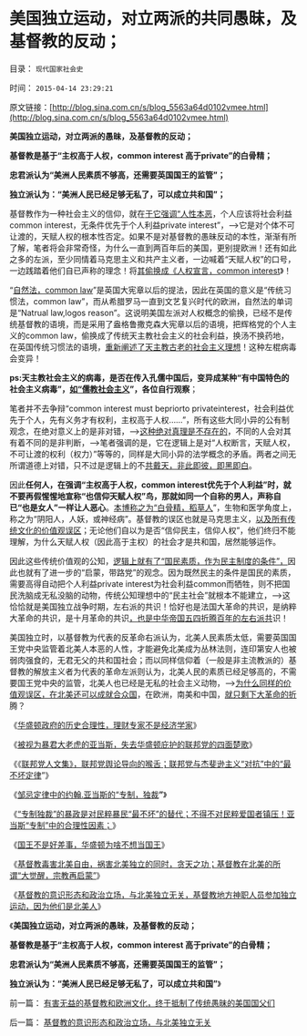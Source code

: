 # 美国独立运动，对立两派的共同愚昧，及基督教的反动；

目录： `现代国家社会史` 

时间： `2015-04-14 23:29:21` 

原文链接：[http://blog.sina.com.cn/s/blog_5563a64d0102vmee.html](http://blog.sina.com.cn/s/blog_5563a64d0102vmee.html)

**美国独立运动，对立两派的愚昧，及基督教的反动；**

**基督教是基于“主权高于人权，common interest 高于private”的白骨精；**

**忠君派认为“美洲人民素质不够高，还需要英国国王的监管”；**

**独立派认为：“美洲人民已经足够无私了，可以成立共和国”；**

基督教作为一种社会主义的信仰，就在[于它强调“人性本恶](../../../2013/3/23/信仰越坚定，越是无可救药；.md)，个人应该将社会利益common
interest，无条件优先于个人利益private
interest”，——>它是对个体不可让渡的，天赋人权的根本性否定。如果不是对基督教的愚昧反动的本性，渐渐有所了解，笔者将会非常奇怪，为什么一直到两百年后的美国，更别提欧洲！还有如此之多的左派，至少同情着马克思主义和共产主义者，一边喊着“天赋人权”的口号，一边践踏着他们自已声称的理念！将[其偷换成《人权宣言，common
interest](../../../2013/3/19/《人权宣言》的政治诉求是奴隶制.md)》！

“[自然法，common
law](../../../2014/12/10/新自由主义和自由主义，自然法和普通法，互为敌对意识形态.md)”是英国大宪章以后的提法，因此在英国的意义是“传统习惯法，common
law”，而从希腊罗马一直到文艺复兴时代的欧洲，自然法的单词是“Natrual law,logos
reason”。这说明美国左派对人权概念的偷换，已经不是传统基督教的语境，而是采用了盎格鲁撒克森大宪章以后的语境，把辉格党的个人主义的common
law，偷换成了传统天主教社会主义的社会利益，换汤不换药地，在英国传统习惯法的语境，[重新阐述了天主教古老的社会主义理想](../../../2014/11/23/《21世纪的资本论》，测试“形右实左”的试金石.md)！这种左棍病毒会变异！

**ps:天主教社会主义的病毒，是否在传入孔儒中国后，变异成某种“有中国特色的社会主义病毒”，[如“儒教社会主义](../../../2009/6/22/国学儒教的科学精华在无私的服从美德.md)”，各位自行观察**；

笔者并不去争辩“common interest must
bepriorto
privateinterest，社会利益优先于个人，先有义务才有权利，主权高于人权……”，所有这些大同小异的公有制观念，在绝对意义上的是非对错，——>[这种绝对真理是不存在的](../../../2011/1/22/科学是真理的天敌,实证无所谓真理.md)，不同的人会对其有着不同的是非判断，——>笔者强调的是，它在逻辑上是对“人权断言，天赋人权，不可让渡的权利（权力）”等等的，同样是大同小异的法学概念的矛盾。两者之间无所谓道德上对错，只不过是逻辑上的不[共戴天，非此即彼，即黑即白](../../../2013/8/25/“inalienable，不可让渡的权力”的“敌对意识形态”.md)。

因此**任何人，在强调“主权高于人权，common
interest优先于个人利益”时，就不要再假惺惺地宣称“也信仰天赋人权”鸟，那就如同一个自称的男人，声称自已“也是女人”一样让人恶心**。[本博称之为“白骨精，稻草人](../../../2014/9/30/不可能支持集权的同时，反对专制，除非您主张极权主义.md)”，生物和医学角度上，称之为“阴阳人，人妖，或神经病”。基督教的误区也就是马克思主义，[以及所有传统文化的价值观误区](../../../2014/7/13/中国文化的真面目，对皇帝极权的虔诚信仰；.md)；无论他们自以为是否“信仰民主，信仰人权”，他们终归不能理解，为什么天赋人权（因此高于主权）的社会才是共和国，居然能够运作。

因此这些传统价值观的公知，[逻辑上就有了“国民素质，作为民主制度的条件”，](../../../2012/2/17/拜上帝教的洋葱头和共产主义传统和保守主义.md)因此也就有了进一步的“启蒙，带路党”的观念。因为既然民主的条件是国民的素质，需要高得自动把个人利益private
interest为社会利益common而牺牲，则不把国民洗脑成无私没脑的动物，传统公知理想中的“民主社会”就根本不能建立，——>这恰恰就是美国独立战争时期，左右派的共识！恰好也是法国大革命的共识，是纳粹大革命的共识，是十月革命的共识[，也是中华帝国五四折腾百年的左右派共](../../../2011/1/15/反思五四运动的局限性，道德治国不考虑国家成本；.md)识！

美国独立时，以基督教为代表的反革命右派认为，北美人民素质太低，需要英国国王党中央监管着北美人本恶的人性，才能避免北美成为丛林法则，连印第安人也被弱肉强食的，无君无父的共和国社会；而以同样信仰着（一般是非主流教派的）基督教的解放主义者为代表的革命左派则认为，北美人民的素质已经足够高的，不需要国王党中央的监管，北美人也已经是无私的社会主义动物，——>[为什么同样的价值观误区，在北美还可以成就合众国](../../../2015/4/2/从美国“金色自由”的成功，洞察波兰被瓜分的原因；.md)，在欧洲，南美和中国，[就只剩下大革命的折](../../../2014/12/7/从中世纪欧洲帝王的进步，理解现代左派的反动.md)腾？

《[华盛顿政府的历史合理性，理财专家不是经济学家](../../../2015/4/5/华盛顿政府的历史合理性，汉密尔顿不是经济学家；.md)》

《[被视为暴君大老虎的亚当斯，失去华盛顿庇护的联邦党的四面楚歌](../../../2015/4/6/被视为暴君大老虎的亚当斯，失去华盛顿庇护的联邦党的四面楚歌；.md)》

《《[联邦党人文集》，联邦党舆论导向的喉舌；联邦党与杰斐逊主义“对抗”中的“最不坏定律](../../../2015/4/11/《联邦党人文集》，美国的联邦党，联邦主义.md)”》

《[邹忌定律中的约翰.亚当斯的“专制，独裁](../../../2015/4/9/邹忌定律中的约翰.亚当斯的“专制，独裁”.md)**”**》

《[“专制独裁”的暴政是对民粹暴民“最不坏”的替代；不得不对民粹爱国者镇压！亚当斯“专制”中的合理性因素；](../../../2015/4/11/专制独裁的暴政,是对民粹暴民“最不坏”的替代；.md)》

《[国王不是好差事，华盛顿为啥不想当国王](../../../2015/4/11/国王不是好差事，华盛顿干嘛要当国王？.md)》

《[基督教毒害北美自由，祸害北美独立的同时，贪天之功；基督教在北美的所谓“大觉醒，宗教再启蒙”](../../../2015/4/12/基督教祸害北美的“大觉醒，宗教再启蒙”及其贪天之功.md)》

《[基督教的意识形态和政治立场，与北美独立无关，基督教地方神职人员参加独立运动，因为他们是北美人](../../../2015/4/13/基督教的意识形态和政治立场，与北美独立无关.md)》

《**美国独立运动，对立两派的愚昧，及基督教的反动；**

**基督教是基于“主权高于人权，common interest 高于private”的白骨精；**

**忠君派认为“美洲人民素质不够高，还需要英国国王的监管”；**

**独立派认为：“美洲人民已经足够无私了，可以成立共和国”**》

前一篇： [有害无益的基督教和欧洲文化，终于抵制了传统愚昧的美国国父们](../../../2015/4/17/有害无益的基督教和欧洲文化，终于抵制了传统愚昧的美国国父们.md)

后一篇： [基督教的意识形态和政治立场，与北美独立无关](../../../2015/4/13/基督教的意识形态和政治立场，与北美独立无关.md)

